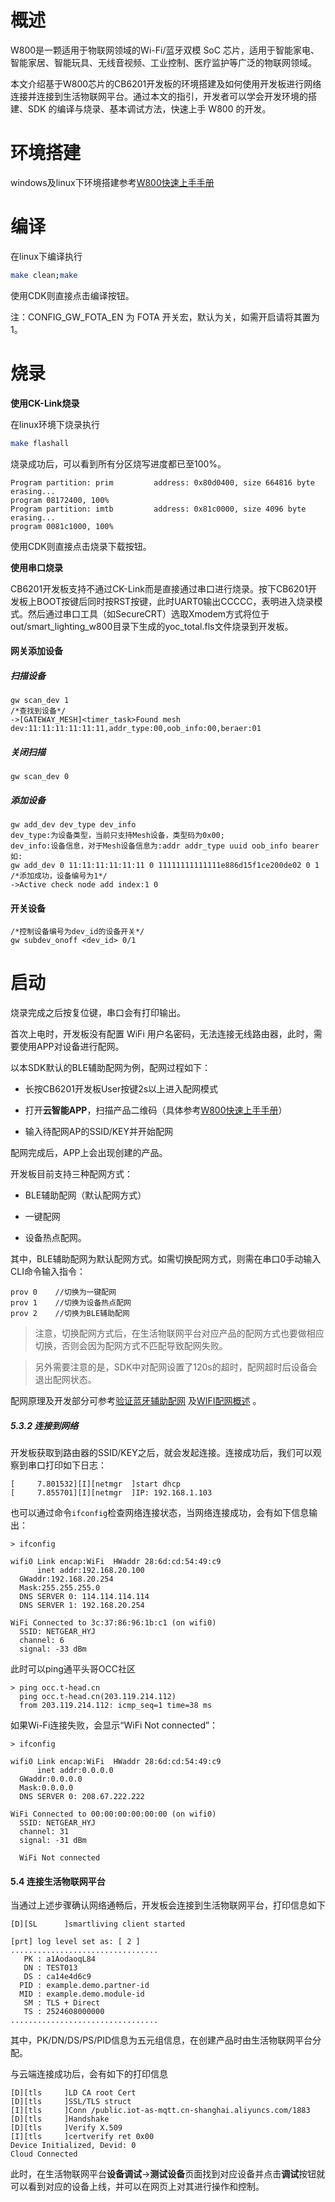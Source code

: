 # 概述

W800是一颗适用于物联网领域的Wi-Fi/蓝牙双模 SoC 芯片，适用于智能家电、智能家居、智能玩具、无线音视频、工业控制、医疗监护等广泛的物联网领域。

本文介绍基于W800芯片的CB6201开发板的环境搭建及如何使用开发板进行网络连接并连接到生活物联网平台。通过本文的指引，开发者可以学会开发环境的搭建、SDK 的编译与烧录、基本调试方法，快速上手 W800 的开发。

# 环境搭建

windows及linux下环境搭建参考[W800快速上手手册](https://occ-oss-prod.oss-cn-hangzhou.aliyuncs.com/userFiles/3717897501090217984/resource/3717897501090217984jKGhhefnxh.pdf)

# 编译

在linux下编译执行

```bash
make clean;make
```

使用CDK则直接点击编译按钮。

注：CONFIG_GW_FOTA_EN 为 FOTA 开关宏，默认为关，如需开启请将其置为 1。

# 烧录

**使用CK-Link烧录**

在linux环境下烧录执行

```bash
make flashall
```

烧录成功后，可以看到所有分区烧写进度都已至100%。

```
Program partition: prim         address: 0x80d0400, size 664816 byte
erasing...
program 08172400, 100%
Program partition: imtb         address: 0x81c0000, size 4096 byte
erasing...
program 0081c1000, 100%
```

使用CDK则直接点击烧录下载按钮。

**使用串口烧录**

CB6201开发板支持不通过CK-Link而是直接通过串口进行烧录。按下CB6201开发板上BOOT按键后同时按RST按键，此时UART0输出CCCCC，表明进入烧录模式。然后通过串口工具（如SecureCRT）选取Xmodem方式将位于out/smart_lighting_w800目录下生成的yoc_total.fls文件烧录到开发板。

#### 网关添加设备

##### 扫描设备

```
gw scan_dev 1
/*查找到设备*/
->[GATEWAY_MESH]<timer_task>Found mesh dev:11:11:11:11:11:11,addr_type:00,oob_info:00,beraer:01
```

##### 关闭扫描

```
gw scan_dev 0
```

##### 添加设备

```
gw add_dev dev_type dev_info
dev_type:为设备类型，当前只支持Mesh设备，类型码为0x00;
dev_info:设备信息，对于Mesh设备信息为:addr addr_type uuid oob_info bearer
如:
gw add_dev 0 11:11:11:11:11:11 0 11111111111111e886d15f1ce200de02 0 1
/*添加成功，设备编号为1*/
->Active check node add index:1 0
```

#### 开关设备

```
/*控制设备编号为dev_id的设备开关*/
gw subdev_onoff <dev_id> 0/1
```

# 启动

烧录完成之后按复位键，串口会有打印输出。

首次上电时，开发板没有配置 WiFi 用户名密码，无法连接无线路由器，此时，需要使用APP对设备进行配网。

以本SDK默认的BLE辅助配网为例，配网过程如下：

* 长按CB6201开发板User按键2s以上进入配网模式

* 打开**云智能APP**，扫描产品二维码（具体参考[W800快速上手手册](https://occ-oss-prod.oss-cn-hangzhou.aliyuncs.com/userFiles/3717897501090217984/resource/3717897501090217984jKGhhefnxh.pdf)）
* 输入待配网AP的SSID/KEY并开始配网

配网完成后，APP上会出现创建的产品。

开发板目前支持三种配网方式：

* BLE辅助配网（默认配网方式）

* 一键配网

* 设备热点配网。

其中，BLE辅助配网为默认配网方式。如需切换配网方式，则需在串口0手动输入CLI命令输入指令：

```
prov 0    //切换为一键配网
prov 1    //切换为设备热点配网
prov 2    //切换为BLE辅助配网
```

> 注意，切换配网方式后，在生活物联网平台对应产品的配网方式也要做相应切换，否则会因为配网方式不匹配导致配网失败。

> 另外需要注意的是，SDK中对配网设置了120s的超时，配网超时后设备会退出配网状态。

配网原理及开发部分可参考[验证蓝牙辅助配网](https://help.aliyun.com/document_detail/155235.html?spm=a2c4g.11186623.6.1072.7ba96ed9puZnjb#title-2e1-plf-5z9) 及[WIFI配网概述](https://help.aliyun.com/document_detail/97570.html?spm=a2c4g.11186623.6.631.5fe66525Dmbbv0) 。

##### 5.3.2 连接到网络

开发板获取到路由器的SSID/KEY之后，就会发起连接。连接成功后，我们可以观察到串口打印如下日志：

  ```
  [     7.801532][I][netmgr  ]start dhcp
  [     7.855701][I][netmgr  ]IP: 192.168.1.103
  ```

也可以通过命令`ifconfig`检查网络连接状态，当网络连接成功，会有如下信息输出：

  ```
  > ifconfig
  
  wifi0	Link encap:WiFi  HWaddr 28:6d:cd:54:49:c9
      	inet addr:192.168.20.100
  	GWaddr:192.168.20.254
  	Mask:255.255.255.0
  	DNS SERVER 0: 114.114.114.114
  	DNS SERVER 1: 192.168.20.254
  
  WiFi Connected to 3c:37:86:96:1b:c1 (on wifi0)
  	SSID: NETGEAR_HYJ
  	channel: 6
  	signal: -33 dBm
  ```

  此时可以ping通平头哥OCC社区

  ```
  > ping occ.t-head.cn
  	ping occ.t-head.cn(203.119.214.112)
  	from 203.119.214.112: icmp_seq=1 time=38 ms
  ```

  如果Wi-Fi连接失败，会显示“WiFi Not connected”：

  ```
  > ifconfig
  
  wifi0	Link encap:WiFi  HWaddr 28:6d:cd:54:49:c9
      	inet addr:0.0.0.0
  	GWaddr:0.0.0.0
  	Mask:0.0.0.0
  	DNS SERVER 0: 208.67.222.222
  
  WiFi Connected to 00:00:00:00:00:00 (on wifi0)
  	SSID: NETGEAR_HYJ
  	channel: 31
  	signal: -31 dBm
  
  	WiFi Not connected
  ```


#### 5.4 连接生活物联网平台

当通过上述步骤确认网络通畅后，开发板会连接到生活物联网平台，打印信息如下

```
[D][SL      ]smartliving client started

[prt] log level set as: [ 2 ]
.................................
   PK : a1AodaoqL84
   DN : TEST013
   DS : ca14e4d6c9
  PID : example.demo.partner-id
  MID : example.demo.module-id
   SM : TLS + Direct
   TS : 2524608000000
.................................
```

其中，PK/DN/DS/PS/PID信息为五元组信息，在创建产品时由生活物联网平台分配。

与云端连接成功后，会有如下的打印信息

```
[D][tls     ]LD CA root Cert
[D][tls     ]SSL/TLS struct
[I][tls     ]Conn /public.iot-as-mqtt.cn-shanghai.aliyuncs.com/1883
[D][tls     ]Handshake
[D][tls     ]Verify X.509
[I][tls     ]certverify ret 0x00
Device Initialized, Devid: 0
Cloud Connected
```

此时，在生活物联网平台**设备调试**->**测试设备**页面找到对应设备并点击**调试**按钮就可以看到对应的设备上线，并可以在网页上对其进行操作和控制。